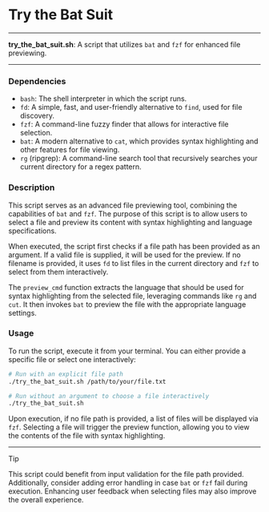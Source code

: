 # Try the Bat Suit

---

**try_the_bat_suit.sh**: A script that utilizes `bat` and `fzf` for enhanced file previewing.

---

### Dependencies

- `bash`: The shell interpreter in which the script runs.
- `fd`: A simple, fast, and user-friendly alternative to `find`, used for file discovery.
- `fzf`: A command-line fuzzy finder that allows for interactive file selection.
- `bat`: A modern alternative to `cat`, which provides syntax highlighting and other features for file viewing.
- `rg` (ripgrep): A command-line search tool that recursively searches your current directory for a regex pattern.

### Description

This script serves as an advanced file previewing tool, combining the capabilities of `bat` and `fzf`. The purpose of this script is to allow users to select a file and preview its content with syntax highlighting and language specifications.

When executed, the script first checks if a file path has been provided as an argument. If a valid file is supplied, it will be used for the preview. If no filename is provided, it uses `fd` to list files in the current directory and `fzf` to select from them interactively.

The `preview_cmd` function extracts the language that should be used for syntax highlighting from the selected file, leveraging commands like `rg` and `cut`. It then invokes `bat` to preview the file with the appropriate language settings.

### Usage

To run the script, execute it from your terminal. You can either provide a specific file or select one interactively:

```bash
# Run with an explicit file path
./try_the_bat_suit.sh /path/to/your/file.txt

# Run without an argument to choose a file interactively
./try_the_bat_suit.sh
```

Upon execution, if no file path is provided, a list of files will be displayed via `fzf`. Selecting a file will trigger the preview function, allowing you to view the contents of the file with syntax highlighting.

---

> [!TIP]  
> This script could benefit from input validation for the file path provided. Additionally, consider adding error handling in case `bat` or `fzf` fail during execution. Enhancing user feedback when selecting files may also improve the overall experience.